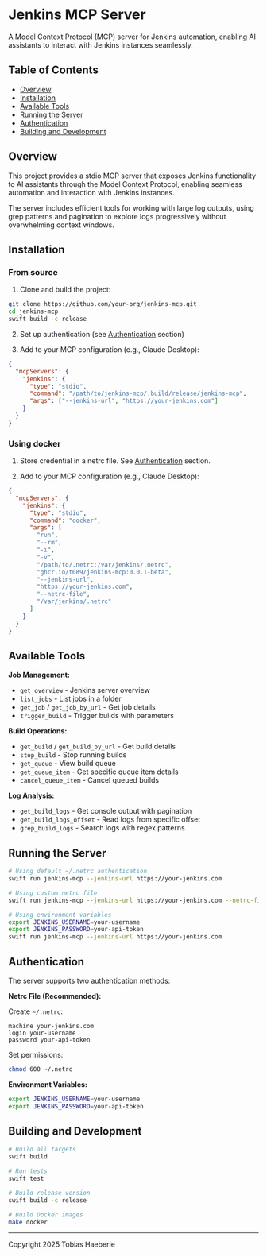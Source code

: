 # Jenkins MCP Server

A Model Context Protocol (MCP) server for Jenkins automation, enabling AI assistants to interact with Jenkins instances seamlessly.

## Table of Contents

- [Overview](#overview)
- [Installation](#installation)
- [Available Tools](#available-tools)
- [Running the Server](#running-the-server)
- [Authentication](#authentication)
- [Building and Development](#building-and-development)

## Overview

This project provides a stdio MCP server that exposes Jenkins functionality to AI assistants through the Model Context Protocol, enabling seamless automation and interaction with Jenkins instances.

The server includes efficient tools for working with large log outputs, using grep patterns and pagination to explore logs progressively without overwhelming context windows.

## Installation

### From source

1. Clone and build the project:
```bash
git clone https://github.com/your-org/jenkins-mcp.git
cd jenkins-mcp
swift build -c release
```

2. Set up authentication (see [Authentication](#authentication) section)

3. Add to your MCP configuration (e.g., Claude Desktop):
```json
{
  "mcpServers": {
    "jenkins": {
      "type": "stdio",
      "command": "/path/to/jenkins-mcp/.build/release/jenkins-mcp",
      "args": ["--jenkins-url", "https://your-jenkins.com"]
    }
  }
}
```

### Using docker

1. Store credential in a netrc file. See [Authentication](#authentication) section.

2. Add to your MCP configuration (e.g., Claude Desktop):
```json
{
  "mcpServers": {
    "jenkins": {
      "type": "stdio",
      "command": "docker",
      "args": [
        "run",
        "--rm",
        "-i",
        "-v",
        "/path/to/.netrc:/var/jenkins/.netrc",
        "ghcr.io/t089/jenkins-mcp:0.0.1-beta",
        "--jenkins-url",
        "https://your-jenkins.com",
        "--netrc-file",
        "/var/jenkins/.netrc"
      ]
    }
  }
}
```

## Available Tools

**Job Management:**
- `get_overview` - Jenkins server overview
- `list_jobs` - List jobs in a folder
- `get_job` / `get_job_by_url` - Get job details
- `trigger_build` - Trigger builds with parameters

**Build Operations:**
- `get_build` / `get_build_by_url` - Get build details
- `stop_build` - Stop running builds
- `get_queue` - View build queue
- `get_queue_item` - Get specific queue item details
- `cancel_queue_item` - Cancel queued builds

**Log Analysis:**
- `get_build_logs` - Get console output with pagination
- `get_build_logs_offset` - Read logs from specific offset
- `grep_build_logs` - Search logs with regex patterns

## Running the Server

```bash
# Using default ~/.netrc authentication
swift run jenkins-mcp --jenkins-url https://your-jenkins.com

# Using custom netrc file
swift run jenkins-mcp --jenkins-url https://your-jenkins.com --netrc-file /path/to/.netrc

# Using environment variables
export JENKINS_USERNAME=your-username
export JENKINS_PASSWORD=your-api-token
swift run jenkins-mcp --jenkins-url https://your-jenkins.com
```

## Authentication

The server supports two authentication methods:

**Netrc File (Recommended):**

Create `~/.netrc`:
```
machine your-jenkins.com
login your-username
password your-api-token
```

Set permissions:
```bash
chmod 600 ~/.netrc
```

**Environment Variables:**
```bash
export JENKINS_USERNAME=your-username
export JENKINS_PASSWORD=your-api-token
```

## Building and Development

```bash
# Build all targets
swift build

# Run tests
swift test

# Build release version
swift build -c release

# Build Docker images
make docker
```


---
Copyright 2025 Tobias Haeberle
